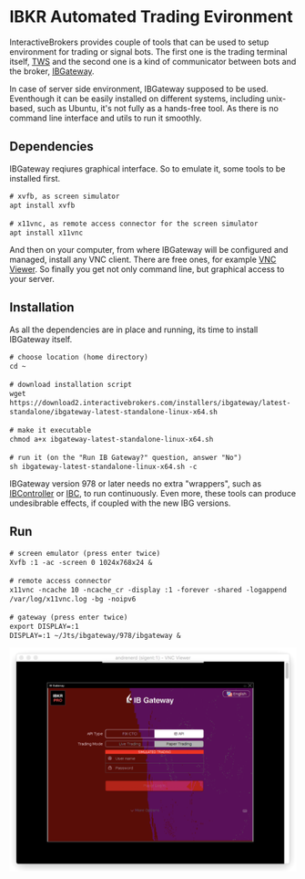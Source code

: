 # IBKR Automated Trading Evironment  

  
  
InteractiveBrokers provides couple of tools that can be used to setup environment for trading or signal bots. The first one is the trading terminal itself, [TWS](https://www.interactivebrokers.com/en/index.php?f=14099#tws-software) and the second one is a kind of communicator between bots and the broker, [IBGateway](https://www.interactivebrokers.com/en/index.php?f=5041). 

In case of server side environment, IBGateway supposed to be used. Eventhough it can be easily installed on different systems, including unix-based, such as Ubuntu, it's not fully as a hands-free tool. As there is no command line interface and utils to run it smoothly.  





## Dependencies  

IBGateway reqiures graphical interface. So to emulate it, some tools to be installed first.  


```
# xvfb, as screen simulator
apt install xvfb
  
# x11vnc, as remote access connector for the screen simulator
apt install x11vnc
```

And then on your computer, from where IBGateway will be configured and managed, install any VNC client. There are free ones, for example [VNC Viewer](https://www.realvnc.com/en/connect/download/viewer). So finally you get not only command line, but graphical access to your server.





## Installation  

As all the dependencies are in place and running, its time to install IBGateway itself.

```
# choose location (home directory)
cd ~

# download installation script
wget https://download2.interactivebrokers.com/installers/ibgateway/latest-standalone/ibgateway-latest-standalone-linux-x64.sh

# make it executable
chmod a+x ibgateway-latest-standalone-linux-x64.sh

# run it (on the "Run IB Gateway?" question, answer "No")
sh ibgateway-latest-standalone-linux-x64.sh -c
```

IBGateway version 978 or later needs no extra "wrappers", such as [IBController](https://github.com/ib-controller/ib-controller) or [IBC](https://github.com/IbcAlpha/IBC), to run continuously. Even more, these tools can produce undesibrable effects, if coupled with the new IBG versions.





## Run
```
# screen emulator (press enter twice) 
Xvfb :1 -ac -screen 0 1024x768x24 & 

# remote access connector 
x11vnc -ncache 10 -ncache_cr -display :1 -forever -shared -logappend /var/log/x11vnc.log -bg -noipv6 

# gateway (press enter twice) 
export DISPLAY=:1 
DISPLAY=:1 ~/Jts/ibgateway/978/ibgateway & 

```


<p align="center">  
<img title="IBGateway" alt="React Native Bootstrap Styles" src="./images/a.png">
</p>  

